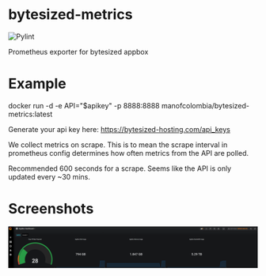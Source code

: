 # bytesized-metrics
![Pylint](https://github.com/manofcolombia/bytesized-metrics/workflows/Pylint/badge.svg)

Prometheus exporter for bytesized appbox

# Example
docker run -d -e API="$apikey" -p 8888:8888  manofcolombia/bytesized-metrics:latest

Generate your api key here: https://bytesized-hosting.com/api_keys

We collect metrics on scrape. This is to mean the scrape interval in prometheus config determines how often metrics from the API are polled.

Recommended 600 seconds for a scrape. Seems like the API is only updated every ~30 mins.

# Screenshots

![alt text](https://github.com/manofcolombia/bytesized-metrics/blob/dev/extras/bytesized-dashboard.png?raw=true)
